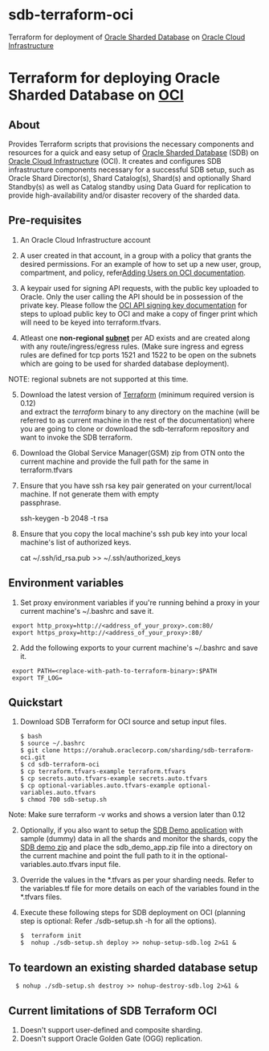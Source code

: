 # sdb-terraform-oci

Terraform for deployment of [Oracle Sharded Database][SDB] on [Oracle Cloud Infrastructure][OCI]

[terraform]: https://releases.hashicorp.com/terraform/
[SDB]: https://www.oracle.com/database/technologies/high-availability/sharding.html
[SDB-Demo-zip]: https://support.oracle.com/epmos/faces/DocumentDisplay?id=2226341.1
[DG-Troubleshoot]: https://docs.oracle.com/en/database/oracle/oracle-database/19/dgbkr/troubleshooting-oracle-data-guard-broker.html#GUID-5B9D54C8-C446-4678-A770-2851C41C9265
[SDB-Deploy-Doc]: https://docs.oracle.com/en/database/oracle/oracle-database/19/shard/sharding-deployment.html#GUID-4E77F1B8-F665-40C4-B4AC-B321C7302AA9
[DG-Doc]: https://docs.oracle.com/database/121/SBYDB/create_ps.htm#SBYDB4722
[SDB-Issues]: https://orahub.oraclecorp.com/sharding/sdb-terraform/issues
[SDB-Repo]: https://orahub.oraclecorp.com/sharding/sdb-terraform
[SDB-Demo]: https://docs.oracle.com/en/database/oracle/oracle-database/19/shard/sharding-deployment.html#GUID-A3433C97-90F8-4CBF-ADA8-2AE2145612DB
[OCI]: https://docs.cloud.oracle.com/iaas/Content/home.htm
[subnet]: https://docs.cloud.oracle.com/iaas/Content/Network/Tasks/managingVCNs.htm#
[api-signing-key]: https://docs.cloud.oracle.com/iaas/Content/API/Concepts/apisigningkey.htm#How
[adding-users]: https://docs.cloud.oracle.com/iaas/Content/GSG/Tasks/addingusers.htm

# Terraform for deploying Oracle Sharded Database on [OCI][OCI]

## About

Provides Terraform scripts that provisions the necessary components and resources for a quick and easy setup of [Oracle Sharded Database][SDB] (SDB) on [Oracle Cloud Infrastructure][OCI] (OCI). It creates and configures SDB infrastructure components necessary for a successful SDB setup, such as Oracle Shard Director(s), Shard Catalog(s), Shard(s) and optionally Shard Standby(s) as well as Catalog standby using Data Guard for replication to provide high-availability and/or disaster recovery of the sharded data.

## Pre-requisites

1. An Oracle Cloud Infrastructure account

2. A user created in that account, in a group with a policy that grants the desired permissions. For an example of how to set up a new user, group, compartment, and policy, refer[Adding Users on OCI documentation][adding-users].

3. A keypair used for signing API requests, with the public key uploaded to Oracle. Only the user calling the API should be in possession of the private key. Please follow the [OCI API signing key documentation][api-signing-key] for steps to upload public key to OCI and make a copy of finger print which will need to be keyed into terraform.tfvars.

4. Atleast one <strong>non-regional [subnet][subnet]</strong> per AD exists and are created along with any  route/ingress/egress rules. (Make sure ingress and egress rules are defined for tcp ports 1521 and 1522 to be open on the subnets which are going to be used for sharded database deployment).

NOTE: regional subnets are not supported at this time.

5. Download the latest version of [Terraform][terraform] (minimum required version is 0.12)  
   and extract the <em>terraform</em> binary to any directory on the machine 
   (will be referred to as current machine in the rest of the documentation) where you are going to clone or download the sdb-terraform repository and want to invoke the SDB terraform.

6. Download the Global Service Manager(GSM) zip from OTN onto the current machine and provide 
   the full path for the same in terraform.tfvars

7. Ensure that you have ssh rsa key pair generated on your current/local machine. If not generate them with empty   
   passphrase. 
   
   ssh-keygen -b 2048 -t rsa

8. Ensure that you copy the local machine's ssh pub key into your local machine's list of authorized keys.

   cat ~/.ssh/id_rsa.pub >> ~/.ssh/authorized_keys

 
## Environment variables

1. Set proxy environment variables if you're running behind a proxy in your current machine's ~/.bashrc and save it.

```
 export http_proxy=http://<address_of_your_proxy>.com:80/
 export https_proxy=http://<address_of_your_proxy>:80/
```

2. Add the following exports to your current machine's ~/.bashrc and save it.

```
 export PATH=<replace-with-path-to-terraform-binary>:$PATH
 export TF_LOG=
```

## Quickstart

1. Download SDB Terraform for OCI source and setup input files.
    ```
    $ bash
    $ source ~/.bashrc  
    $ git clone https://orahub.oraclecorp.com/sharding/sdb-terraform-oci.git
    $ cd sdb-terraform-oci
    $ cp terraform.tfvars-example terraform.tfvars
    $ cp secrets.auto.tfvars-example secrets.auto.tfvars
    $ cp optional-variables.auto.tfvars-example optional-variables.auto.tfvars
    $ chmod 700 sdb-setup.sh
    ```
Note: Make sure terraform -v works and shows a version later than 0.12

2. Optionally, if you also want to setup the [SDB Demo application][SDB-Demo] with sample (dummy) data in all the shards and monitor the shards, copy the [SDB demo zip][SDB-Demo-zip] and place the sdb_demo_app.zip file into a directory on the current machine and point the full path to it in the optional-variables.auto.tfvars input file.
    
3. Override the values in the *.tfvars as per your sharding needs. Refer to the variables.tf file for more details on each of the variables found in the *.tfvars files.

4. Execute these following steps for SDB deployment on OCI (planning step is optional: Refer ./sdb-setup.sh -h for all the options).

   ```
   $  terraform init
   $  nohup ./sdb-setup.sh deploy >> nohup-setup-sdb.log 2>&1 &
   ```
## To teardown an existing sharded database setup

 ```
   $ nohup ./sdb-setup.sh destroy >> nohup-destroy-sdb.log 2>&1 &
 ```

## Current limitations of SDB Terraform OCI

1. Doesn't support user-defined and composite sharding.
2. Doesn't support Oracle Golden Gate (OGG) replication.